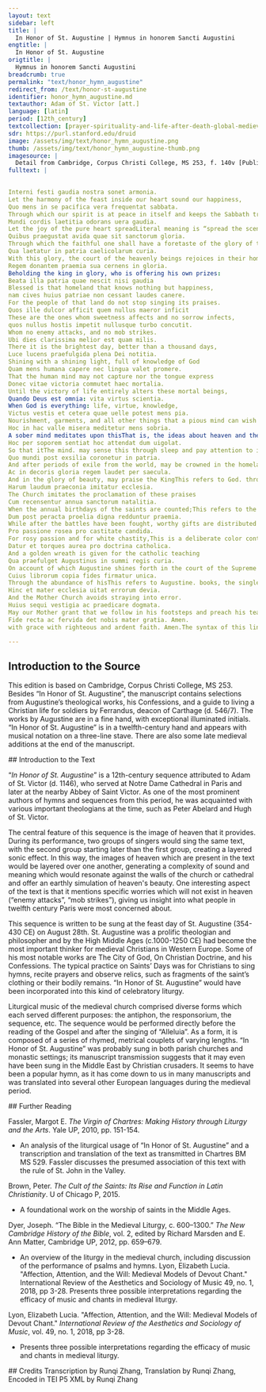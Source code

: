 ```yaml
---
layout: text
sidebar: left
title: |
  In Honor of St. Augustine | Hymnus in honorem Sancti Augustini
engtitle: |
  In Honor of St. Augustine
origtitle: |
  Hymnus in honorem Sancti Augustini
breadcrumb: true
permalink: "text/honor_hymn_augustine"
redirect_from: /text/honor-st-augustine
identifier: honor_hymn_augustine.md
textauthor: Adam of St. Victor [att.]
language: [latin]
period: [12th_century]
textcollection: [prayer-spirituality-and-life-after-death-global-medieval-perspectives]
sdr: https://purl.stanford.edu/druid 
image: /assets/img/text/honor_hymn_augustine.png
thumb: /assets/img/text/honor_hymn_augustine-thumb.png
imagesource: |
  Detail from Cambridge, Corpus Christi College, MS 253, f. 140v [Public Domain]
fulltext: |
  

Interni festi gaudia nostra sonet armonia. 
Let the harmony of the feast inside our heart sound our happiness,
Quo mens in se pacifica vera frequentat sabbata.
Through which our spirit is at peace in itself and keeps the Sabbath truly.
Mundi cordis laetitia odorans uera gaudia. 
Let the joy of the pure heart spreadLiteral meaning is “spread the scent of”. The use of sensory vocabulary here reinforces the idea that the listeners are intended to experience heaven through all their senses. true happiness,
Quibus praegustat avida quae sit sanctorum gloria. 
Through which the faithful one shall have a foretaste of the glory of the saints.
Qua laetatur in patria caelicolarum curia.
With this glory, the court of the heavenly beings rejoices in their homeland,Here and below, I translated "patria" as "homeland", but it could also be translated as "fatherland".
Regem donantem praemia sua cernens in gloria. 
Beholding the king in glory, who is offering his own prizes:
Beata illa patria quae nescit nisi gaudia 
Blessed is that homeland that knows nothing but happiness,
nam cives huius patriae non cessant laudes canere.
For the people of that land do not stop singing its praises.
Quos ille dulcor afficit quem nullus maeror inficit
These are the ones whom sweetness affects and no sorrow infects,
quos nullus hostis impetit nullusque turbo concutit.
Whom no enemy attacks, and no mob strikes.
Ubi dies clarissima melior est quam milis.
There it is the brightest day, better than a thousand days, 
Luce lucens praefulgida plena Dei notitia.
Shining with a shining light, full of knowledge of God
Quam mens humana capere nec lingua valet promere.
That the human mind may not capture nor the tongue express
Donec vitae victoria commutet haec mortalia.
Until the victory of life entirely alters these mortal beings,
Quando Deus est omnia: vita virtus scientia.
When God is everything: life, virtue, knowledge,
Victus vestis et cetera quae uelle potest mens pia.
Nourishment, garments, and all other things that a pious mind can wish for.
Hoc in hac valle misera meditetur mens sobria.
A sober mind meditates upon thisThat is, the ideas about heaven and the afterlife presented above. in this miserable valley:
Hoc per soporem sentiat hoc attendat dum uigolat.
So that itThe mind. may sense this through sleep and pay attention to it while awake,
Quo mundi post exsilia coronetur in patria.
And after periods of exile from the world, may be crowned in the homelandThis refers to heaven.,
Ac in decoris gloria regem laudet per saecula.
And in the glory of beauty, may praise the KingThis refers to God. through all ages.
Harum laudum praeconia imitatur ecclesia.
The Church imitates the proclamation of these praises
Cum recensentur annua sanctorum natalitia.
When the annual birthdays of the saints are counted;This refers to the celebration of the saints’ lives through liturgies which are repeated annually.
Dum post peracta proelia digna redduntur praemia. 
While after the battles have been fought, worthy gifts are distributed
Pro passione rosea pro castitate candida.
For rosy passion and for white chastity,This is a deliberate color contrast, indicating that the visual sense is being drawn on here too. 
Datur et torques aurea pro doctrina catholica.
And a golden wreath is given for the catholic teaching
Qua praefulget Augustinus in summi regis curia.
On account of which Augustine shines forth in the court of the Supreme KingThis refers to God..
Cuius librorum copia fides firmatur unica.
Through the abundance of hisThis refers to Augustine. books, the single faith is strengthened
Hinc et mater ecclesia uitat errorum devia.
And the Mother Church avoids straying into error.
Huius sequi vestigia ac praedicare dogmata.
May our Mother grant that we follow in his footsteps and preach his teachings
Fide recta ac fervida det nobis mater gratia. Amen.
with grace with righteous and ardent faith. Amen.The syntax of this line and the penultimate line has been adjusted in the translation for clarity.

--- 
```

## Introduction to the Source 
<p>This edition is based on ​​Cambridge, Corpus Christi College, MS 253. Besides “In Honor of St. Augustine”, the manuscript contains selections from Augustine’s theological works, his Confessions, and a guide to living a Christian life for soldiers by Ferrandus, deacon of Carthage (d. 546/7). The works by Augustine are in a fine hand, with exceptional illuminated initials. “In Honor of St. Augustine” is in a twelfth-century hand and appears with musical notation on a three-line stave. There are also some late medieval additions at the end of the manuscript.</p>
## Introduction to the Text 
<p>“<em>In Honor of St. Augustine</em>” is a 12th-century sequence attributed to Adam of St. Victor (d. 1146), who served at Notre Dame Cathedral in Paris and later at the nearby Abbey of Saint Victor. As one of the most prominent authors of hymns and sequences from this period, he was acquainted with various important theologians at the time, such as Peter Abelard and Hugh of St. Victor.</p> <p>The central feature of this sequence is the image of heaven that it provides. During its performance, two groups of singers would sing the same text, with the second group starting later than the first group, creating a layered sonic effect. In this way, the images of heaven which are present in the text would be layered over one another, generating a complexity of sound and meaning which would resonate against the walls of the church or cathedral and offer an earthly simulation of heaven's beauty. One interesting aspect of the text is that it mentions specific worries which will not exist in heaven (“enemy attacks”, “mob strikes”), giving us insight into what people in twelfth century Paris were most concerned about.</p> <p>This sequence is written to be sung at the feast day of St. Augustine (354-430 CE) on August 28th. St. Augustine was a prolific theologian and philosopher and by the High Middle Ages (c.1000-1250 CE) had become the most important thinker for medieval Christians in Western Europe. Some of his most notable works are The City of God, On Christian Doctrine, and his Confessions. The typical practice on Saints’ Days was for Christians to sing hymns, recite prayers and observe relics, such as fragments of the saint’s clothing or their bodily remains. “In Honor of St. Augustine” would have been incorporated into this kind of celebratory liturgy.</p> <p>Liturgical music of the medieval church comprised diverse forms which each served different purposes: the antiphon, the responsorium, the sequence, etc. The sequence would be performed directly before the reading of the Gospel and after the singing of “Alleluia”. As a form, it is composed of a series of rhymed, metrical couplets of varying lengths. “In Honor of St. Augustine” was probably sung in both parish churches and monastic settings; its manuscript transmission suggests that it may even have been sung in the Middle East by Christian crusaders. It seems to have been a popular hymn, as it has come down to us in many manuscripts and was translated into several other European languages during the medieval period.</p>
## Further Reading 
<p>Fassler, Margot E. <em>The Virgin of Chartres: Making History through Liturgy and the Arts</em>. Yale UP, 2010, pp. 151-154.</p> <ul> <li>An analysis of the liturgical usage of “In Honor of St. Augustine” and a transcription and translation of the text as transmitted in Chartres BM MS 529. Fassler discusses the presumed association of this text with the rule of St. John in the Valley.</li> </ul> <p>Brown, Peter. <em>The Cult of the Saints: Its Rise and Function in Latin Christianity</em>. U of Chicago P, 2015.</p> <ul> <li>A foundational work on the worship of saints in the Middle Ages.</li> </ul> <p>Dyer, Joseph. “The Bible in the Medieval Liturgy, c. 600–1300.” <em>The New Cambridge History of the Bible</em>, vol. 2, edited by Richard Marsden and E. Ann Matter, Cambridge UP, 2012, pp. 659–679.</p> <ul> <li>An overview of the liturgy in the medieval church, including discussion of the performance of psalms and hymns. Lyon, Elizabeth Lucia. "Affection, Attention, and the Will: Medieval Models of Devout Chant." International Review of the Aesthetics and Sociology of Music 49, no. 1, 2018, pp 3-28. Presents three possible interpretations regarding the efficacy of music and chants in medieval liturgy.</li> </ul> <p>Lyon, Elizabeth Lucia. "Affection, Attention, and the Will: Medieval Models of Devout Chant." <em>International Review of the Aesthetics and Sociology of Music</em>, vol. 49, no. 1, 2018, pp 3-28.</p> <ul> <li>Presents three possible interpretations regarding the efficacy of music and chants in medieval liturgy.</li> </ul>
## Credits
Transcription by Runqi Zhang, Translation by Runqi Zhang, Encoded in TEI P5 XML by Runqi Zhang
